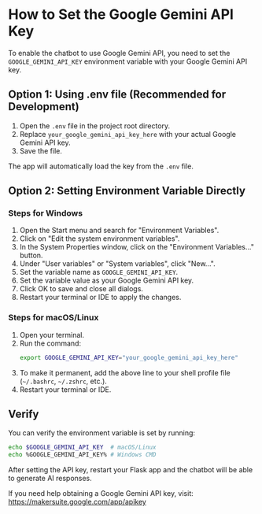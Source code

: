 # How to Set the Google Gemini API Key

To enable the chatbot to use Google Gemini API, you need to set the `GOOGLE_GEMINI_API_KEY` environment variable with your Google Gemini API key.

## Option 1: Using .env file (Recommended for Development)

1. Open the `.env` file in the project root directory.
2. Replace `your_google_gemini_api_key_here` with your actual Google Gemini API key.
3. Save the file.

The app will automatically load the key from the `.env` file.

## Option 2: Setting Environment Variable Directly

### Steps for Windows

1. Open the Start menu and search for "Environment Variables".
2. Click on "Edit the system environment variables".
3. In the System Properties window, click on the "Environment Variables..." button.
4. Under "User variables" or "System variables", click "New...".
5. Set the variable name as `GOOGLE_GEMINI_API_KEY`.
6. Set the variable value as your Google Gemini API key.
7. Click OK to save and close all dialogs.
8. Restart your terminal or IDE to apply the changes.

### Steps for macOS/Linux

1. Open your terminal.
2. Run the command:
   ```bash
   export GOOGLE_GEMINI_API_KEY="your_google_gemini_api_key_here"
   ```
3. To make it permanent, add the above line to your shell profile file (`~/.bashrc`, `~/.zshrc`, etc.).
4. Restart your terminal or IDE.

## Verify

You can verify the environment variable is set by running:

```bash
echo $GOOGLE_GEMINI_API_KEY  # macOS/Linux
echo %GOOGLE_GEMINI_API_KEY% # Windows CMD
```

After setting the API key, restart your Flask app and the chatbot will be able to generate AI responses.

If you need help obtaining a Google Gemini API key, visit: https://makersuite.google.com/app/apikey

